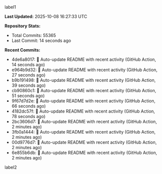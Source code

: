 
label1 
<!-- ACTIVITY_START -->
**Last Updated:** 2025-10-08 16:27:33 UTC

**Repository Stats:**
- Total Commits: 55365
- Last Commit: 14 seconds ago

**Recent Commits:**
- 4de6a8017: 🤖 Auto-update README with recent activity (GitHub Action, 14 seconds ago)
- e964b9d32: 🤖 Auto-update README with recent activity (GitHub Action, 27 seconds ago)
- b9b191498: 🤖 Auto-update README with recent activity (GitHub Action, 39 seconds ago)
- cb90860c1: 🤖 Auto-update README with recent activity (GitHub Action, 51 seconds ago)
- 9f67d7d2e: 🤖 Auto-update README with recent activity (GitHub Action, 66 seconds ago)
- 4182dc57f: 🤖 Auto-update README with recent activity (GitHub Action, 78 seconds ago)
- 2bc3606d7: 🤖 Auto-update README with recent activity (GitHub Action, 2 minutes ago)
- 3fb0a1444: 🤖 Auto-update README with recent activity (GitHub Action, 2 minutes ago)
- 00d9776d7: 🤖 Auto-update README with recent activity (GitHub Action, 2 minutes ago)
- 6e855b6db: 🤖 Auto-update README with recent activity (GitHub Action, 2 minutes ago)
<!-- ACTIVITY_END -->

label2
